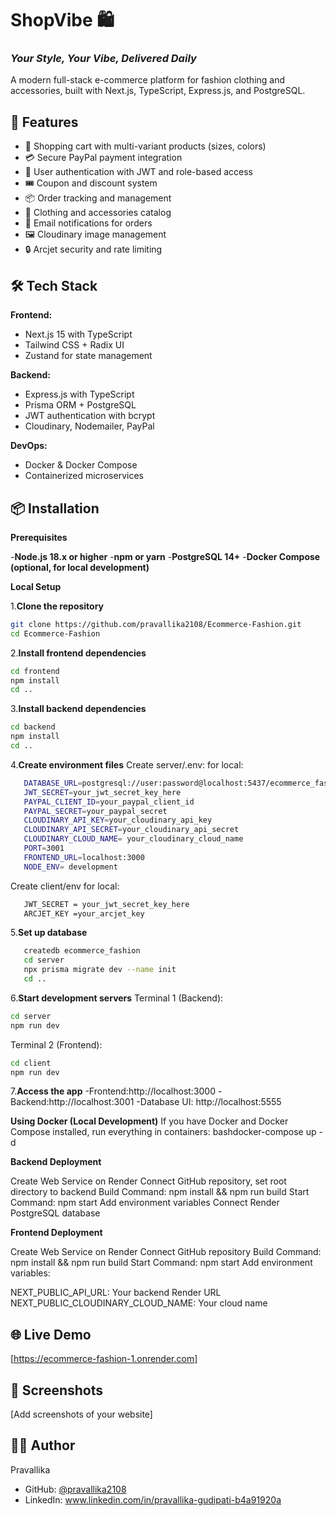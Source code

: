 # ShopVibe 🛍️

### *Your Style, Your Vibe, Delivered Daily*

A modern full-stack e-commerce platform for fashion clothing and accessories, built with Next.js, TypeScript, Express.js, and PostgreSQL.

## 🚀 Features

- 🛒 Shopping cart with multi-variant products (sizes, colors)
- 💳 Secure PayPal payment integration
- 👤 User authentication with JWT and role-based access
- 🎟️ Coupon and discount system
- 📦 Order tracking and management
- 👔 Clothing and accessories catalog
- 📧 Email notifications for orders
- 🖼️ Cloudinary image management
- 🔒 Arcjet security and rate limiting

## 🛠️ Tech Stack

**Frontend:**
- Next.js 15 with TypeScript
- Tailwind CSS + Radix UI
- Zustand for state management

**Backend:**
- Express.js with TypeScript
- Prisma ORM + PostgreSQL
- JWT authentication with bcrypt
- Cloudinary, Nodemailer, PayPal

**DevOps:**
- Docker & Docker Compose
- Containerized microservices

## 📦 Installation

**Prerequisites**

-**Node.js 18.x or higher**
-**npm or yarn**
-**PostgreSQL 14+**
-**Docker Compose (optional, for local development)**

**Local Setup**

1.**Clone the repository**
```bash
git clone https://github.com/pravallika2108/Ecommerce-Fashion.git
cd Ecommerce-Fashion
```
2.**Install frontend dependencies**

```bash
cd frontend
npm install
cd ..
```
3.**Install backend dependencies**

```bash
cd backend
npm install
cd ..
```
4.**Create environment files**
Create server/.env: for local:

```bash
   DATABASE_URL=postgresql://user:password@localhost:5437/ecommerce_fashion
   JWT_SECRET=your_jwt_secret_key_here
   PAYPAL_CLIENT_ID=your_paypal_client_id
   PAYPAL_SECRET=your_paypal_secret
   CLOUDINARY_API_KEY=your_cloudinary_api_key
   CLOUDINARY_API_SECRET=your_cloudinary_api_secret
   CLOUDINARY_CLOUD_NAME= your_cloudinary_cloud_name
   PORT=3001
   FRONTEND_URL=localhost:3000
   NODE_ENV= development
```
Create client/env for local:

```bash
   JWT_SECRET = your_jwt_secret_key_here
   ARCJET_KEY =your_arcjet_key
```

5.**Set up database**

```bash
   createdb ecommerce_fashion
   cd server
   npx prisma migrate dev --name init
   cd ..
```

6.**Start development servers**
Terminal 1 (Backend):
```bash
cd server
npm run dev
```
Terminal 2 (Frontend):
```bash
cd client
npm run dev
```
7.**Access the app**
-Frontend:http://localhost:3000
-Backend:http://localhost:3001
-Database UI: http://localhost:5555

**Using Docker (Local Development)**
If you have Docker and Docker Compose installed, run everything in containers:
bashdocker-compose up -d

**Backend Deployment**

Create Web Service on Render
Connect GitHub repository, set root directory to backend
Build Command: npm install && npm run build
Start Command: npm start
Add environment variables 
Connect Render PostgreSQL database

**Frontend Deployment**

Create Web Service on Render
Connect GitHub repository
Build Command: npm install && npm run build
Start Command: npm start
Add environment variables:

NEXT_PUBLIC_API_URL: Your backend Render URL
NEXT_PUBLIC_CLOUDINARY_CLOUD_NAME: Your cloud name


## 🌐 Live Demo

[https://ecommerce-fashion-1.onrender.com]

## 📸 Screenshots

[Add screenshots of your website]

## 👨‍💻 Author

Pravallika
- GitHub: [@pravallika2108](https://github.com/pravallika2108)
- LinkedIn: www.linkedin.com/in/pravallika-gudipati-b4a91920a

